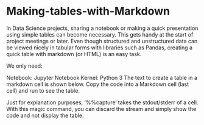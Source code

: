 # Making-tables-with-Markdown
In Data Science projects, sharing a notebook or making a quick presentation using simple tables can become necessary. This gets handy at the start of project meetings or later. Even though structured and unstructured data can be viewed nicely in tabular forms with libraries such as Pandas, creating a quick table with markdown (or HTML) is an easy task.

We only need:

Notebook: Jupyter Notebook
Kernel: Python 3
The text to create a table in a markdown cell is shown below. Copy the code into a Markdown cell (last cell) and run to see the table.

Just for explanation purposes, ‘%%capture‘ takes the stdout/stderr of a cell. With this magic command, you can discard the stream and simply show the code and not display the table.
